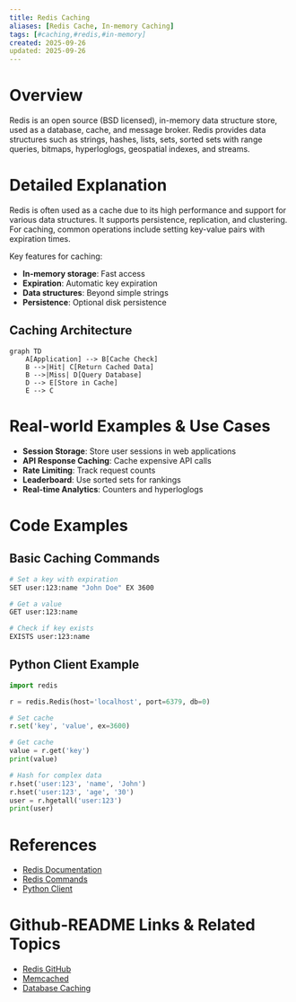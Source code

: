 ```yaml
---
title: Redis Caching
aliases: [Redis Cache, In-memory Caching]
tags: [#caching,#redis,#in-memory]
created: 2025-09-26
updated: 2025-09-26
---
```


# Overview

Redis is an open source (BSD licensed), in-memory data structure store, used as a database, cache, and message broker. Redis provides data structures such as strings, hashes, lists, sets, sorted sets with range queries, bitmaps, hyperloglogs, geospatial indexes, and streams.

# Detailed Explanation

Redis is often used as a cache due to its high performance and support for various data structures. It supports persistence, replication, and clustering. For caching, common operations include setting key-value pairs with expiration times.

Key features for caching:

- **In-memory storage**: Fast access
- **Expiration**: Automatic key expiration
- **Data structures**: Beyond simple strings
- **Persistence**: Optional disk persistence

## Caching Architecture

```mermaid
graph TD
    A[Application] --> B[Cache Check]
    B -->|Hit| C[Return Cached Data]
    B -->|Miss| D[Query Database]
    D --> E[Store in Cache]
    E --> C
```

# Real-world Examples & Use Cases

- **Session Storage**: Store user sessions in web applications
- **API Response Caching**: Cache expensive API calls
- **Rate Limiting**: Track request counts
- **Leaderboard**: Use sorted sets for rankings
- **Real-time Analytics**: Counters and hyperloglogs

# Code Examples

## Basic Caching Commands

```bash
# Set a key with expiration
SET user:123:name "John Doe" EX 3600

# Get a value
GET user:123:name

# Check if key exists
EXISTS user:123:name
```

## Python Client Example

```python
import redis

r = redis.Redis(host='localhost', port=6379, db=0)

# Set cache
r.set('key', 'value', ex=3600)

# Get cache
value = r.get('key')
print(value)

# Hash for complex data
r.hset('user:123', 'name', 'John')
r.hset('user:123', 'age', '30')
user = r.hgetall('user:123')
print(user)
```

# References

- [Redis Documentation](https://redis.io/docs/manual/data-types/)
- [Redis Commands](https://redis.io/commands/)
- [Python Client](https://redis-py.readthedocs.io/)

# Github-README Links & Related Topics

- [Redis GitHub](https://github.com/redis/redis)
- [Memcached](memcached/)
- [Database Caching](database-caching/)